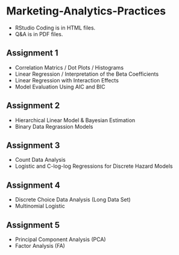 # Marketing-Analytics-Practices
- RStudio Coding is in HTML files.
- Q&A is in PDF files.

## Assignment 1
- Correlation Matrics / Dot Plots / Histograms
- Linear Regression / Interpretation of the Beta Coefficients
- Linear Regression with Interaction Effects
- Model Evaluation Using AIC and BIC 

## Assignment 2
- Hierarchical Linear Model & Bayesian Estimation
- Binary Data Regrassion Models

## Assignment 3
- Count Data Analysis
- Logistic and C-log-log Regressions for Discrete Hazard Models

## Assignment 4
- Discrete Choice Data Analysis (Long Data Set)
- Multinomial Logistic

## Assignment 5
- Principal Component Analysis (PCA)
- Factor Analysis (FA)
